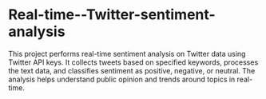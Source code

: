 # Real-time--Twitter-sentiment-analysis
This project performs real-time sentiment analysis on Twitter data using Twitter API keys. It collects tweets based on specified keywords, processes the text data, and classifies sentiment as positive, negative, or neutral. The analysis helps understand public opinion and trends around topics in real-time.
